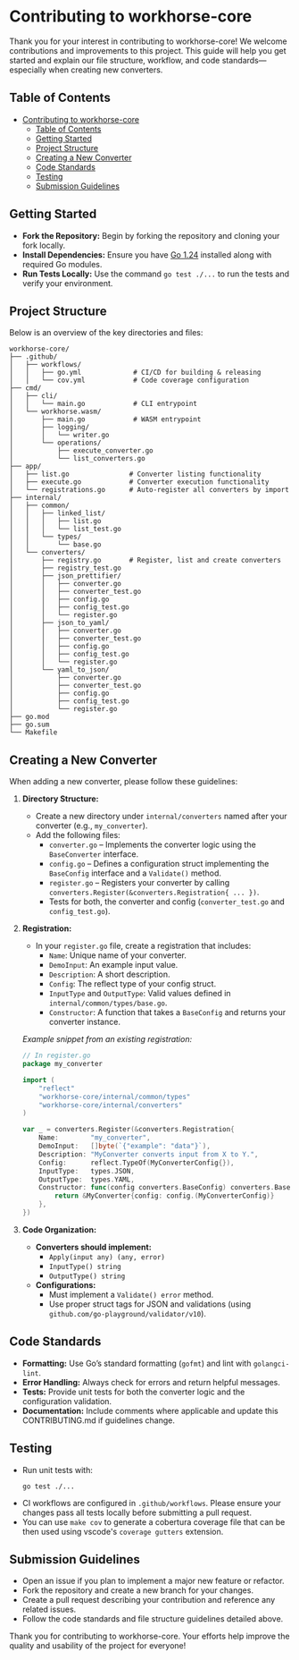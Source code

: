 # Contributing to workhorse-core

Thank you for your interest in contributing to workhorse-core! We welcome contributions and improvements to this project. This guide will help you get started and explain our file structure, workflow, and code standards—especially when creating new converters.

## Table of Contents
- [Contributing to workhorse-core](#contributing-to-workhorse-core)
  - [Table of Contents](#table-of-contents)
  - [Getting Started](#getting-started)
  - [Project Structure](#project-structure)
  - [Creating a New Converter](#creating-a-new-converter)
  - [Code Standards](#code-standards)
  - [Testing](#testing)
  - [Submission Guidelines](#submission-guidelines)

## Getting Started

- **Fork the Repository:** Begin by forking the repository and cloning your fork locally.
- **Install Dependencies:** Ensure you have [Go 1.24](https://golang.org/dl/) installed along with required Go modules.
- **Run Tests Locally:** Use the command `go test ./...` to run the tests and verify your environment.

## Project Structure

Below is an overview of the key directories and files:

```
workhorse-core/
├── .github/
│   ├── workflows/
│   │   ├── go.yml             # CI/CD for building & releasing
│   │   └── cov.yml            # Code coverage configuration
├── cmd/
│   ├── cli/
│   │   └── main.go            # CLI entrypoint
│   └── workhorse.wasm/
│       ├── main.go            # WASM entrypoint
│       ├── logging/
│       │   └── writer.go
│       └── operations/
│           ├── execute_converter.go
│           └── list_converters.go
├── app/
│   ├── list.go               # Converter listing functionality
│   ├── execute.go            # Converter execution functionality
│   └── registrations.go      # Auto-register all converters by import
├── internal/
│   ├── common/
│   │   ├── linked_list/
│   │   │   ├── list.go
│   │   │   └── list_test.go
│   │   └── types/
│   │       └── base.go
│   └── converters/
│       ├── registry.go       # Register, list and create converters
│       ├── registry_test.go
│       ├── json_prettifier/
│       │   ├── converter.go
│       │   ├── converter_test.go
│       │   ├── config.go
│       │   ├── config_test.go
│       │   └── register.go
│       ├── json_to_yaml/
│       │   ├── converter.go
│       │   ├── converter_test.go
│       │   ├── config.go
│       │   ├── config_test.go
│       │   └── register.go
│       └── yaml_to_json/
│           ├── converter.go
│           ├── converter_test.go
│           ├── config.go
│           ├── config_test.go
│           └── register.go
├── go.mod
├── go.sum
└── Makefile
```

## Creating a New Converter

When adding a new converter, please follow these guidelines:

1. **Directory Structure:**
   - Create a new directory under `internal/converters` named after your converter (e.g., `my_converter`).
   - Add the following files:
     - `converter.go` – Implements the converter logic using the `BaseConverter` interface.
     - `config.go` – Defines a configuration struct implementing the `BaseConfig` interface and a `Validate()` method.
     - `register.go` – Registers your converter by calling `converters.Register(&converters.Registration{ ... })`.  
     - Tests for both, the converter and config (`converter_test.go` and `config_test.go`).

2. **Registration:**
   - In your `register.go` file, create a registration that includes:
     - `Name`: Unique name of your converter.
     - `DemoInput`: An example input value.
     - `Description`: A short description.
     - `Config`: The reflect type of your config struct.
     - `InputType` and `OutputType`: Valid values defined in `internal/common/types/base.go`.
     - `Constructor`: A function that takes a `BaseConfig` and returns your converter instance.

   *Example snippet from an existing registration:*
   ```go
   // In register.go
   package my_converter

   import (
       "reflect"
       "workhorse-core/internal/common/types"
       "workhorse-core/internal/converters"
   )

   var _ = converters.Register(&converters.Registration{
       Name:        "my_converter",
       DemoInput:   []byte(`{"example": "data"}`),
       Description: "MyConverter converts input from X to Y.",
       Config:      reflect.TypeOf(MyConverterConfig{}),
       InputType:   types.JSON,
       OutputType:  types.YAML,
       Constructor: func(config converters.BaseConfig) converters.BaseConverter {
           return &MyConverter{config: config.(MyConverterConfig)}
       },
   })
   ```

3. **Code Organization:**
   - **Converters should implement:**
     - `Apply(input any) (any, error)`
     - `InputType() string`
     - `OutputType() string`
   - **Configurations:**
     - Must implement a `Validate() error` method.
     - Use proper struct tags for JSON and validations (using `github.com/go-playground/validator/v10`).

## Code Standards

- **Formatting:** Use Go’s standard formatting (`gofmt`) and lint with `golangci-lint`.
- **Error Handling:** Always check for errors and return helpful messages.
- **Tests:** Provide unit tests for both the converter logic and the configuration validation.
- **Documentation:** Include comments where applicable and update this CONTRIBUTING.md if guidelines change.

## Testing

- Run unit tests with:
  ```
  go test ./...
  ```
- CI workflows are configured in `.github/workflows`. Please ensure your changes pass all tests locally before submitting a pull request.
- You can use `make cov` to generate a cobertura coverage file that can be then used using vscode's `coverage gutters` extension.

## Submission Guidelines

- Open an issue if you plan to implement a major new feature or refactor.
- Fork the repository and create a new branch for your changes.
- Create a pull request describing your contribution and reference any related issues.
- Follow the code standards and file structure guidelines detailed above.

Thank you for contributing to workhorse-core. Your efforts help improve the quality and usability of the project for everyone!